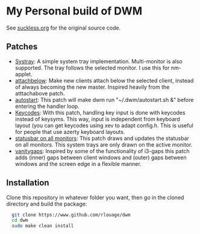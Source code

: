 # My Personal build of DWM
See [suckless.org](https://dwm.suckless.org "dwm.suckless.org") for the original source code.


## Patches
- [Systray](https://dwm.suckless.org/patches/systray/ "systray"): A simple system tray implementation. Multi-monitor is also supported. The tray follows the selected monitor. I use this for nm-applet.
- [attachbelow](https://dwm.suckless.org/patches/attachbelow/ "attachbelow"): Make new clients attach below the selected client, instead of always becoming the new master. Inspired heavily from the atttachabove patch.
- [autostart](https://dwm.suckless.org/patches/autostart/ "autostart"): This patch will make dwm run "~/.dwm/autostart.sh &" before entering the handler loop.
- [Keycodes](https://dwm.suckless.org/patches/keycodes/ "keycodes"): With this patch, handling key input is done with keycodes instead of keysyms. This way, input is independent from keyboard layout (you can get keycodes using xev to adapt config.h. This is useful for people that use azerty keyboard layouts.
- [statusbar on all monitors](https://dwm.suckless.org/patches/statusallmons/ "statusbar on all monitors"): This patch draws and updates the statusbar on all monitors. This system trays are only drawn on the active monitor.
- [vanitygaps](https://dwm.suckless.org/patches/vanitygaps/ "vanitygaps"): Inspired by some of the functionality of i3-gaps this patch adds (inner) gaps between client windows and (outer) gaps between windows and the screen edge in a flexible manner.

## Installation
Clone this repository in whatever folder you want, then go in the cloned directory and build the package:

```bash
  git clone https://www.github.com/rlouage/dwm
  cd dwm
  sudo make clean install
```
